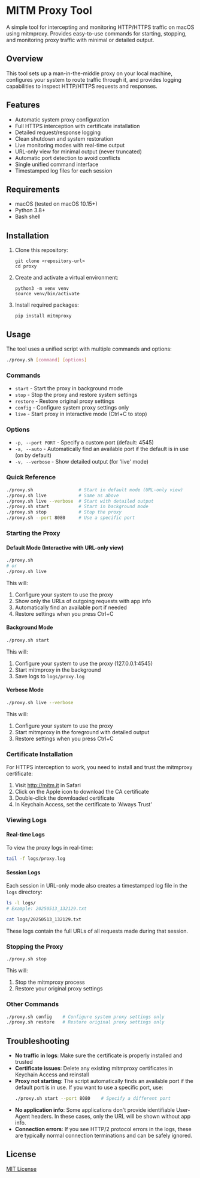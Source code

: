 # MITM Proxy Tool

A simple tool for intercepting and monitoring HTTP/HTTPS traffic on macOS using mitmproxy. Provides easy-to-use commands for starting, stopping, and monitoring proxy traffic with minimal or detailed output.

## Overview

This tool sets up a man-in-the-middle proxy on your local machine, configures your system to route traffic through it, and provides logging capabilities to inspect HTTP/HTTPS requests and responses.

## Features

- Automatic system proxy configuration
- Full HTTPS interception with certificate installation
- Detailed request/response logging
- Clean shutdown and system restoration
- Live monitoring modes with real-time output
- URL-only view for minimal output (never truncated)
- Automatic port detection to avoid conflicts
- Single unified command interface
- Timestamped log files for each session

## Requirements

- macOS (tested on macOS 10.15+)
- Python 3.8+
- Bash shell

## Installation

1. Clone this repository:
   ```
   git clone <repository-url>
   cd proxy
   ```

2. Create and activate a virtual environment:
   ```
   python3 -m venv venv
   source venv/bin/activate
   ```

3. Install required packages:
   ```
   pip install mitmproxy
   ```

## Usage

The tool uses a unified script with multiple commands and options:

```bash
./proxy.sh [command] [options]
```

### Commands

- `start` - Start the proxy in background mode
- `stop` - Stop the proxy and restore system settings
- `restore` - Restore original proxy settings
- `config` - Configure system proxy settings only
- `live` - Start proxy in interactive mode (Ctrl+C to stop)

### Options

- `-p, --port PORT` - Specify a custom port (default: 4545)
- `-a, --auto` - Automatically find an available port if the default is in use (on by default)
- `-v, --verbose` - Show detailed output (for 'live' mode)

### Quick Reference

```bash
./proxy.sh                 # Start in default mode (URL-only view)
./proxy.sh live            # Same as above
./proxy.sh live --verbose  # Start with detailed output
./proxy.sh start           # Start in background mode
./proxy.sh stop            # Stop the proxy
./proxy.sh --port 8080     # Use a specific port
```

### Starting the Proxy

#### Default Mode (Interactive with URL-only view)

```bash
./proxy.sh
# or
./proxy.sh live
```

This will:
1. Configure your system to use the proxy
2. Show only the URLs of outgoing requests with app info
3. Automatically find an available port if needed
4. Restore settings when you press Ctrl+C

#### Background Mode

```bash
./proxy.sh start
```

This will:
1. Configure your system to use the proxy (127.0.0.1:4545)
2. Start mitmproxy in the background
3. Save logs to `logs/proxy.log`

#### Verbose Mode

```bash
./proxy.sh live --verbose
```

This will:
1. Configure your system to use the proxy
2. Start mitmproxy in the foreground with detailed output
3. Restore settings when you press Ctrl+C

### Certificate Installation

For HTTPS interception to work, you need to install and trust the mitmproxy certificate:

1. Visit http://mitm.it in Safari
2. Click on the Apple icon to download the CA certificate
3. Double-click the downloaded certificate
4. In Keychain Access, set the certificate to 'Always Trust'

### Viewing Logs

#### Real-time Logs

To view the proxy logs in real-time:

```bash
tail -f logs/proxy.log
```

#### Session Logs

Each session in URL-only mode also creates a timestamped log file in the `logs` directory:

```bash
ls -l logs/
# Example: 20250513_132129.txt

cat logs/20250513_132129.txt
```

These logs contain the full URLs of all requests made during that session.

### Stopping the Proxy

```bash
./proxy.sh stop
```

This will:
1. Stop the mitmproxy process
2. Restore your original proxy settings

### Other Commands

```bash
./proxy.sh config    # Configure system proxy settings only
./proxy.sh restore   # Restore original proxy settings only
```

## Troubleshooting

- **No traffic in logs**: Make sure the certificate is properly installed and trusted
- **Certificate issues**: Delete any existing mitmproxy certificates in Keychain Access and reinstall
- **Proxy not starting**: The script automatically finds an available port if the default port is in use. If you want to use a specific port, use:
  ```bash
  ./proxy.sh start --port 8080    # Specify a different port
  ```
- **No application info**: Some applications don't provide identifiable User-Agent headers. In these cases, only the URL will be shown without app info.
- **Connection errors**: If you see HTTP/2 protocol errors in the logs, these are typically normal connection terminations and can be safely ignored.

## License

[MIT License](LICENSE)
